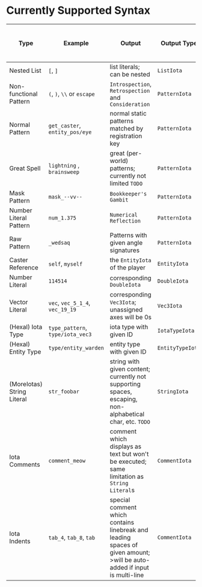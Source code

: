 # Currently Supported Syntax

| Type                       | Example                          | Output                                                                                                                     | Output Type      | Supports<br>`iota -> code` parsing back |
|----------------------------|----------------------------------|----------------------------------------------------------------------------------------------------------------------------|------------------|-----------------------------------------|
| Nested List                | `[`, `]`                         | list literals; can be nested                                                                                               | `ListIota`       | y                                       |
| Non-functional Pattern     | `(`, `)`, `\\` or `escape`       | `Introspection`, `Retrospection` and `Consideration`                                                                       | `PatternIota`    | y                                       |
| Normal Pattern             | `get_caster`, `entity_pos/eye`   | normal static patterns matched by registration key                                                                         | `PatternIota`    | y                                       |
| Great Spell                | `lightning` , `brainsweep`       | great (per-world) patterns; currently not limited `TODO`                                                                   | `PatternIota`    | y                                       |
| Mask Pattern               | `mask_--vv--`                    | `Bookkeeper's Gambit`                                                                                                      | `PatternIota`    | y                                       |
| Number Literal Pattern     | `num_1.375`                      | `Numerical Reflection`                                                                                                     | `PatternIota`    | y                                       |
| Raw Pattern                | `_wedsaq`                        | Patterns with given angle signatures                                                                                       | `PatternIota`    | y                                       |
| Caster Reference           | `self`, `myself`                 | the `EntityIota` of the player                                                                                             | `EntityIota`     | **NO**                                  |
| Number Literal             | `114514`                         | corresponding `DoubleIota`                                                                                                 | `DoubleIota`     | y                                       |
| Vector Literal             | `vec`, `vec_5_1_4`, `vec_19_19`  | corresponding `Vec3Iota`; unassigned axes will be 0s                                                                       | `Vec3Iota`       | y                                       |
| (Hexal) Iota Type          | `type_pattern`, `type/iota_vec3` | iota type with given ID                                                                                                    | `IotaTypeIota`   | y                                       |
| (Hexal) Entity Type        | `type/entity_warden`             | entity type with given ID                                                                                                  | `EntityTypeIota` | y                                       |
| (MoreIotas) String Literal | `str_foobar`                     | string with given content; currently not supporting spaces, escaping, non-alphabetical char, etc. `TODO`                   | `StringIota`     | y                                       |
| Iota Comments              | `comment_meow`                   | comment which displays as text but won't be executed; same limitation as `String Literal`s                                 | `CommentIota`    | y                                       |
| Iota Indents               | `tab_4`, `tab_8`, `tab`          | special comment which contains linebreak and leading spaces of given amount;<br>>will be auto-added if input is multi-line | `CommentIota`    | y                                       |
